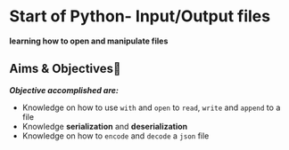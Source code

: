 #   Start of Python- Input/Output files
**learning how to open and manipulate files**
<br>

## Aims & Objectives🌟
***Objective accomplished are:***
-   Knowledge on how to use `with` and `open` to `read`, `write` and `append` to a file
-   Knowledge **serialization** and **deserialization**
-   Knowledge on how to `encode` and `decode` a `json` file
